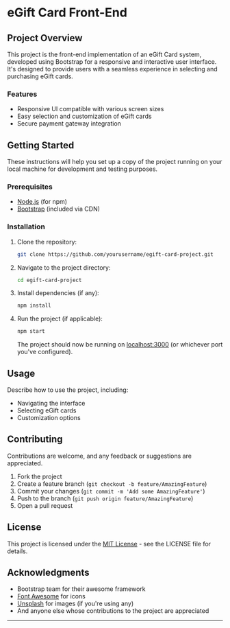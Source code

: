 

# eGift Card Front-End

## Project Overview

This project is the front-end implementation of an eGift Card system, developed using Bootstrap for a responsive and interactive user interface. It's designed to provide users with a seamless experience in selecting and purchasing eGift cards.

### Features

- Responsive UI compatible with various screen sizes
- Easy selection and customization of eGift cards
- Secure payment gateway integration

## Getting Started

These instructions will help you set up a copy of the project running on your local machine for development and testing purposes.

### Prerequisites

- [Node.js](https://nodejs.org/) (for npm)
- [Bootstrap](https://getbootstrap.com/) (included via CDN)

### Installation

1. Clone the repository:

   ```bash
   git clone https://github.com/yourusername/egift-card-project.git
   ```

2. Navigate to the project directory:

   ```bash
   cd egift-card-project
   ```

3. Install dependencies (if any):

   ```bash
   npm install
   ```

4. Run the project (if applicable):

   ```bash
   npm start
   ```

   The project should now be running on [localhost:3000](http://localhost:3000) (or whichever port you've configured).

## Usage

Describe how to use the project, including:

- Navigating the interface
- Selecting eGift cards
- Customization options

## Contributing

Contributions are welcome, and any feedback or suggestions are appreciated.

1. Fork the project
2. Create a feature branch (`git checkout -b feature/AmazingFeature`)
3. Commit your changes (`git commit -m 'Add some AmazingFeature'`)
4. Push to the branch (`git push origin feature/AmazingFeature`)
5. Open a pull request

## License

This project is licensed under the [MIT License](LICENSE.md) - see the LICENSE file for details.

## Acknowledgments

- Bootstrap team for their awesome framework
- [Font Awesome](https://fontawesome.com/) for icons
- [Unsplash](https://unsplash.com/) for images (if you're using any)
- And anyone else whose contributions to the project are appreciated

---

